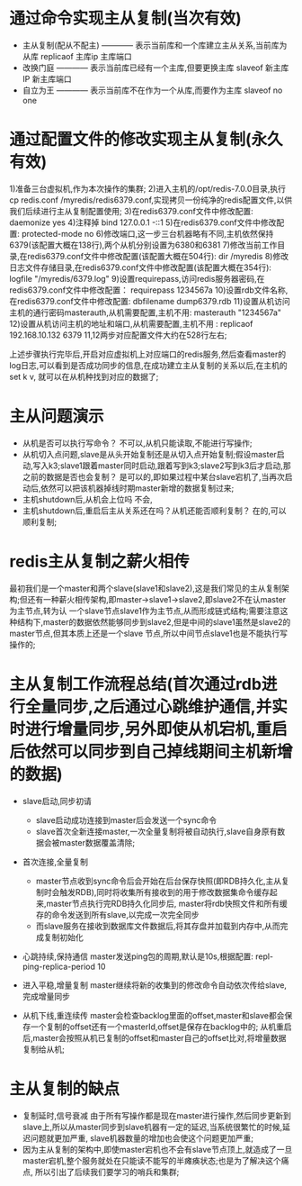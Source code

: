 # 通过命令实现主从复制(当次有效)
  - 主从复制(配从不配主) ———— 表示当前库和一个库建立主从关系,当前库为从库
    replicaof 主库ip 主库端口      
  - 改换门庭  ———— 表示当前库已经有一个主库,但要更换主库
    slaveof 新主库IP 新主库端口
  - 自立为王  ———— 表示当前库不在作为一个从库,而要作为主库
    slaveof no one

# 通过配置文件的修改实现主从复制(永久有效)
  1)准备三台虚拟机,作为本次操作的集群;
  2)进入主机的/opt/redis-7.0.0目录,执行cp redis.conf /myredis/redis6379.conf,实现拷贝一份纯净的redis配置文件,以供我们后续进行主从复制配置使用;
  3)在redis6379.conf文件中修改配置: daemonize yes
  4)注释掉 bind 127.0.0.1 -::1
  5)在redis6379.conf文件中修改配置: protected-mode no
  6)修改端口,这一步三台机器略有不同,主机依然保持6379(该配置大概在138行),两个从机分别设置为6380和6381
  7)修改当前工作目录,在redis6379.conf文件中修改配置(该配置大概在504行): dir /myredis
  8)修改日志文件存储目录,在redis6379.conf文件中修改配置(该配置大概在354行): logfile "/myredis/6379.log"
  9)设置requirepass,访问redis服务器密码,在redis6379.conf文件中修改配置： requirepass 1234567a
  10)设置rdb文件名称,在redis6379.conf文件中修改配置: dbfilename dump6379.rdb
  11)设置从机访问主机的通行密码masterauth,从机需要配置,主机不用: masterauth "1234567a"
  12)设置从机访问主机的地址和端口,从机需要配置,主机不用 : replicaof 192.168.10.132 6379
  11,12两步对应配置文件大约在528行左右;

  上述步骤执行完毕后,开启对应虚拟机上对应端口的redis服务,然后查看master的log日志,可以看到是否成功同步的信息,在成功建立主从复制的关系以后,在主机的set k v,
就可以在从机种找到对应的数据了;


# 主从问题演示
  - 从机是否可以执行写命令？
    不可以,从机只能读取,不能进行写操作;
  - 从机切入点问题,slave是从头开始复制还是从切入点开始复制;假设master启动,写入k3;slave1跟着master同时启动,跟着写到k3;slave2写到k3后才启动,那之前的数据是否也会复制？
    是可以的,即如果过程中某台slave宕机了,当再次启动后,依然可以把该机器掉线时期master新增的数据复制过来;
  - 主机shutdown后,从机会上位吗
    不会,
  - 主机shutdown后,重启后主从关系还在吗？从机还能否顺利复制？
    在的,可以顺利复制;

# redis主从复制之薪火相传
  最初我们是一个master和两个slave(slave1和slave2),这是我们常见的主从复制架构;但还有一种薪火相传架构,即master->slave1->slave2,即slave2不在认master为主节点,转为认
一个slave节点slave1作为主节点,从而形成链式结构;需要注意这种结构下,master的数据依然能够同步到slave2,但是中间的slave1虽然是slave2的master节点,但其本质上还是一个slave
节点,所以中间节点slave1也是不能执行写操作的;

# 主从复制工作流程总结(首次通过rdb进行全量同步,之后通过心跳维护通信,并实时进行增量同步,另外即使从机宕机,重启后依然可以同步到自己掉线期间主机新增的数据)
  - slave启动,同步初请 
    - slave启动成功连接到master后会发送一个sync命令
    - slave首次全新连接master,一次全量复制将被自动执行,slave自身原有数据会被master数据覆盖清除;

  - 首次连接,全量复制
    - master节点收到sync命令后会开始在后台保存快照(即RDB持久化,主从复制时会触发RDB),同时将收集所有接收到的用于修改数据集命令缓存起来,master节点执行完RDB持久化同步后,
    master将rdb快照文件和所有缓存的命令发送到所有slave,以完成一次完全同步
    - 而slave服务在接收到数据库文件数据后,将其存盘并加载到内存中,从而完成复制初始化

  - 心跳持续,保持通信
    master发送ping包的周期,默认是10s,根据配置: repl-ping-replica-period 10

  - 进入平稳,增量复制
    master继续将新的收集到的修改命令自动依次传给slave,完成增量同步

  - 从机下线,重连续传
    master会检查backlog里面的offset,master和slave都会保存一个复制的offset还有一个masterId,offset是保存在backlog中的;
    从机重启后,master会按照从机已复制的offset和master自己的offset比对,将增量数据复制给从机;

# 主从复制的缺点
  - 复制延时,信号衰减
    由于所有写操作都是现在master进行操作,然后同步更新到slave上,所以从master同步到slave机器有一定的延迟,当系统很繁忙的时候,延迟问题就更加严重,
  slave机器数量的增加也会使这个问题更加严重;
  - 因为主从复制的架构中,即使master宕机也不会有slave节点顶上,就造成了一旦master宕机,整个服务就处在只能读不能写的半瘫痪状态;也是为了解决这个痛点,
  所以引出了后续我们要学习的哨兵和集群;
